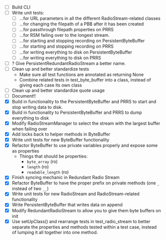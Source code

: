 - [ ] Build CLI
- [ ] Write unit tests:
    - [ ] ...for URL parameters in all the different RadioStream-related classes
    - [ ] ...for changing the filepath of a PBB after it has been created
    - [ ] ...for passthrough filepath properties on PRRS
    - [ ] ...for RSM failing over to the longest stream.
    - [ ] ...for starting and stopping recording on PersistentByteBuffer
    - [ ] ...for starting and stopping recording on PRRS
    - [ ] ...for writing everything to disk on PersistentByteBuffer
    - [ ] ...for writing everything to disk on PRRS
- [ ] ? Give PersistentRedundantRadioStream a better name.
- [ ] Clean up and better standardize tests
    - Make sure all test functions are annotated as returning None
    - Combine related tests in test_byte_buffer into a class, instead of giving each case its own class
- [ ] Clean up and better standardize quote usage
- [ ] Document!!
- [x] Build in functionality to the PersistentByteBuffer and PRRS to start and stop writing data to disk.
- [x] Build in functionality to PersistentByteBuffer and PRRS to dump everything to disk
- [x] Modify RadioStreamManager to select the stream with the largest buffer when failing over
- [x] Add locks back to helper methods in ByteBuffer
- [x] Write unit tests for new ByteBuffer functionality
- [x] Refactor ByteBuffer to use private variables properly and expose some as properties
    - Things that should be properties:
        - `byte_array` (ro)
        - `length` (ro)
        - `readable_length` (ro)
- [x] Finish syncing mechanic in Redundant Radio Stream
- [x] Refactor ByteBuffer to have the proper prefix on private methods (one `_` instead of two `__`)
- [x] Write unit tests for new RadioStream and RadioStream-related functionality
- [x] Write PersistentByteBuffer that writes data on append
- [x] Modify RedundantRadioStream to allow you to give them byte buffers on init
- [x] Use setUpClass() and rearrange tests in test_radio_stream to better separate the properties and methods tested within a test case, instead of lumping it all together into one method.